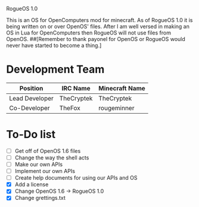 RogueOS 1.0

This is an OS for OpenComputers mod for minecraft. As of RogueOS 1.0 it is being written
on or over OpenOS' files. After I am well versed in making an OS in Lua for OpenComputers
then RogueOS will not use files from OpenOS. ##[Remember to thank payonel for OpenOS or 
RogueOS would never have started to become a thing.]

# Development Team


Position | IRC Name  | Minecraft Name
-------- | --------- | --------------
Lead Developer | TheCryptek | TheCryptek
Co-Developer | TheFox | rougeminner

# To-Do list
- [ ] Get off of OpenOS 1.6 files
- [ ] Change the way the shell acts
- [ ] Make our own APIs
- [ ] Implement our own APIs
- [ ] Create help documents for using our APIs and OS
- [x] Add a license
- [x] Change OpenOS 1.6 -> RogueOS 1.0
- [x] Change grettings.txt
